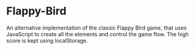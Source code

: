 # Flappy-Bird
An alternative implementation of the classic Flappy Bird game, that uses JavaScript to create all the elements and control the game flow. The high score is kept using localStorage.
